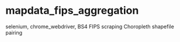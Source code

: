 # mapdata_fips_aggregation
selenium, chrome_webdriver, BS4
FIPS scraping
Choropleth shapefile pairing
